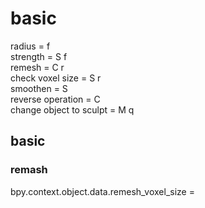 # basic
radius = f  
strength = S f  
remesh = C r  
check voxel size = S r  
smoothen = S  
reverse operation = C  
change object to sculpt = M q  

## basic
### remash
bpy.context.object.data.remesh_voxel_size =  


